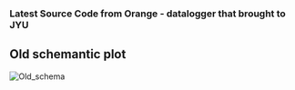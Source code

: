 ### Latest Source Code from Orange - datalogger that brought to JYU

## Old schemantic plot

![Old_schema](https://user-images.githubusercontent.com/65078173/216986042-6d5d5640-f352-429a-8253-3752d5ab2262.jpg)
